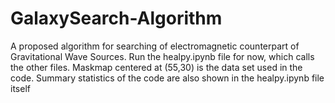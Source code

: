 # GalaxySearch-Algorithm
A proposed algorithm for searching of electromagnetic counterpart of Gravitational Wave Sources.
Run the healpy.ipynb file for now, which calls the other files. Maskmap centered at (55,30) is the data set used in the code. Summary statistics of the code are also shown in the healpy.ipynb file itself
